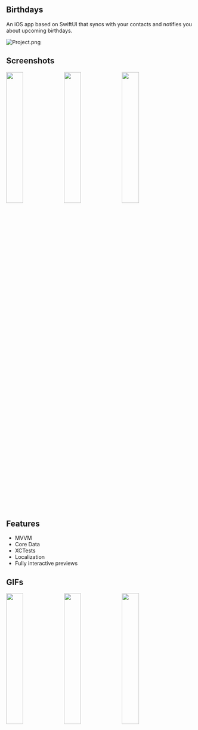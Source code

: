 ## Birthdays
An iOS app based on SwiftUI that syncs with your contacts and notifies you about upcoming birthdays.

![Project.png](/../media/Project.png "Project")

## Screenshots
<p float="left">
  <img src="/../media/Birthdays.png" width="30%">
  <img src="/../media/Edit.png" width="30%">
  <img src="/../media/Notification.png" width="30%">
</p>

## Features
- MVVM
- Core Data
- XCTests
- Localization
- Fully interactive previews

## GIFs
<p float="left">
  <img src="/../media/Launch.gif" width="30%">
  <img src="/../media/New.gif" width="30%">
  <img src="/../media/Delete.gif" width="30%">
</p>
